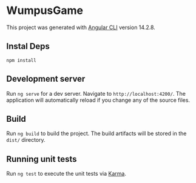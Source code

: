 # WumpusGame

This project was generated with [Angular CLI](https://github.com/angular/angular-cli) version 14.2.8.
## Instal Deps
`npm install`

## Development server

Run `ng serve` for a dev server. Navigate to `http://localhost:4200/`. The application will automatically reload if you change any of the source files.

## Build

Run `ng build` to build the project. The build artifacts will be stored in the `dist/` directory.

## Running unit tests

Run `ng test` to execute the unit tests via [Karma](https://karma-runner.github.io).
